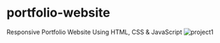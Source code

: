 # portfolio-website
Responsive Portfolio Website Using HTML, CSS &amp; JavaScript
![project1](https://github.com/erbahadiralp/portfolio-website/assets/139784944/c18a8928-7776-4c94-a58f-8b2051824fac)
